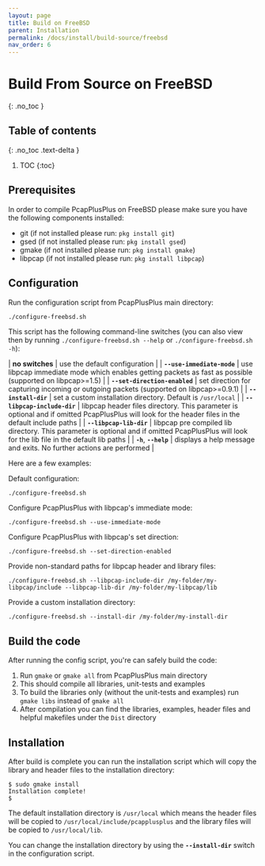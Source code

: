 ```yaml
---
layout: page
title: Build on FreeBSD
parent: Installation
permalink: /docs/install/build-source/freebsd
nav_order: 6
---
```


# Build From Source on FreeBSD
{: .no_toc }

## Table of contents
{: .no_toc .text-delta }

1. TOC
{:toc}

## Prerequisites

In order to compile PcapPlusPlus on FreeBSD please make sure you have the following components installed:

- git (if not installed please run: `pkg install git`)
- gsed (if not installed please run: `pkg install gsed`)
- gmake (if not installed please run: `pkg install gmake`)
- libpcap (if not installed please run: `pkg install libpcap`)

## Configuration

Run the configuration script from PcapPlusPlus main directory:

```bash
./configure-freebsd.sh
```

This script has the following command-line switches (you can also view then by running `./configure-freebsd.sh --help` or `./configure-freebsd.sh -h`):

| __no switches__               | use the default configuration |
| __`--use-immediate-mode`__    | use libpcap immediate mode which enables getting packets as fast as possible (supported on libpcap>=1.5) |
| __`--set-direction-enabled`__ | set direction for capturing incoming or outgoing packets (supported on libpcap>=0.9.1) |
| __`--install-dir`__           | set a custom installation directory. Default is `/usr/local` |
| __`--libpcap-include-dir`__   | libpcap header files directory. This parameter is optional and if omitted PcapPlusPlus will look for the header files in the default include paths |
| __`--libpcap-lib-dir`__       | libpcap pre compiled lib directory. This parameter is optional and if omitted PcapPlusPlus will look for the lib file in the default lib paths |
| __`-h`__, __`--help`__        | displays a help message and exits. No further actions are performed |

Here are a few examples:

Default configuration:

```shell
./configure-freebsd.sh
```

Configure PcapPlusPlus with libpcap's immediate mode:

```shell
./configure-freebsd.sh --use-immediate-mode
```

Configure PcapPlusPlus with libpcap's set direction:

```shell
./configure-freebsd.sh --set-direction-enabled
```

Provide non-standard paths for libpcap header and library files:

```shell
./configure-freebsd.sh --libpcap-include-dir /my-folder/my-libpcap/include --libpcap-lib-dir /my-folder/my-libpcap/lib
```

Provide a custom installation directory:

```shell
./configure-freebsd.sh --install-dir /my-folder/my-install-dir
```

## Build the code

After running the config script, you're can safely build the code:

1. Run `gmake` or `gmake all` from PcapPlusPlus main directory
2. This should compile all libraries, unit-tests and examples
3. To build the libraries only (without the unit-tests and examples) run `gmake libs` instead of `gmake all`
4. After compilation you can find the libraries, examples, header files and helpful makefiles under the `Dist` directory

## Installation

After build is complete you can run the installation script which will copy the library and header files to the installation directory:

```shell
$ sudo gmake install
Installation complete!
$
```

The default installation directory is `/usr/local` which means the header files will be copied to `/usr/local/include/pcapplusplus` and the library files will be copied to `/usr/local/lib`.

You can change the installation directory by using the __`--install-dir`__ switch in the configuration script.